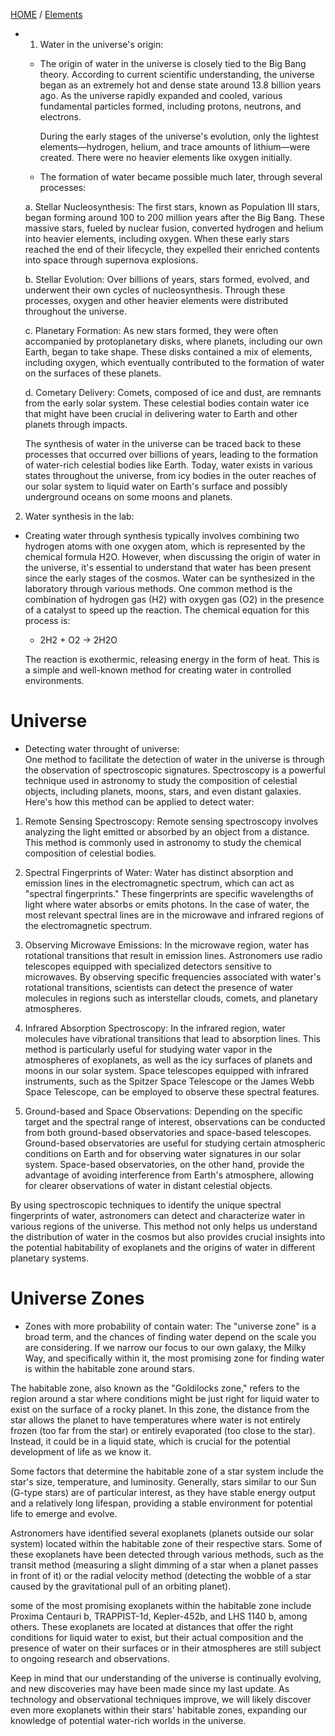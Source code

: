 [HOME](/README.md) / [Elements](/assets/docs/earth/elements/readme.md)  

- 1. Water in the universe's origin:
   - The origin of water in the universe is closely tied to the Big Bang theory. According to current scientific understanding, the universe began as an extremely hot and dense state around 13.8 billion years ago. As the universe rapidly expanded and cooled, various fundamental particles formed, including protons, neutrons, and electrons.

     During the early stages of the universe's evolution, only the lightest elements—hydrogen, helium, and trace amounts of lithium—were created. There were no heavier elements like oxygen initially. 

   - The formation of water became possible much later, through several processes:

    a. Stellar Nucleosynthesis: The first stars, known as Population III stars, began forming around 100 to 200 million years after the Big Bang. These massive stars, fueled by nuclear fusion, converted hydrogen and helium into heavier elements, including oxygen. When these early stars reached the end of their lifecycle, they expelled their enriched contents into space through supernova explosions.

    b. Stellar Evolution: Over billions of years, stars formed, evolved, and underwent their own cycles of nucleosynthesis. Through these processes, oxygen and other heavier elements were distributed throughout the universe.

    c. Planetary Formation: As new stars formed, they were often accompanied by protoplanetary disks, where planets, including our own Earth, began to take shape. These disks contained a mix of elements, including oxygen, which eventually contributed to the formation of water on the surfaces of these planets.

    d. Cometary Delivery: Comets, composed of ice and dust, are remnants from the early solar system. These celestial bodies contain water ice that might have been crucial in delivering water to Earth and other planets through impacts.

    The synthesis of water in the universe can be traced back to these processes that occurred over billions of years, leading to the formation of water-rich celestial bodies like Earth. Today, water exists in various states throughout the universe, from icy bodies in the outer reaches of our solar system to liquid water on Earth's surface and possibly underground oceans on some moons and planets.

2. Water synthesis in the lab:
- Creating water through synthesis typically involves combining two hydrogen atoms with one oxygen atom, which is represented by the chemical formula H2O.
  However, when discussing the origin of water in the universe, it's essential to understand that water has been present since the early stages of the cosmos.
Water can be synthesized in the laboratory through various methods. One common method is the combination of hydrogen gas (H2) with oxygen gas (O2) in the presence of a catalyst to speed up the reaction.
The chemical equation for this process is:    
    
  - 2H2 + O2 → 2H2O    
    
  The reaction is exothermic, releasing energy in the form of heat. This is a simple and well-known method for creating water in controlled environments.

# Universe  
- Detecting water throught of universe:   
One method to facilitate the detection of water in the universe is through the observation of spectroscopic signatures. Spectroscopy is a powerful technique used in astronomy to study the composition of celestial objects, including planets, moons, stars, and even distant galaxies. Here's how this method can be applied to detect water:

1. Remote Sensing Spectroscopy:
Remote sensing spectroscopy involves analyzing the light emitted or absorbed by an object from a distance. This method is commonly used in astronomy to study the chemical composition of celestial bodies.

2. Spectral Fingerprints of Water:
Water has distinct absorption and emission lines in the electromagnetic spectrum, which can act as "spectral fingerprints." These fingerprints are specific wavelengths of light where water absorbs or emits photons. In the case of water, the most relevant spectral lines are in the microwave and infrared regions of the electromagnetic spectrum.

3. Observing Microwave Emissions:
In the microwave region, water has rotational transitions that result in emission lines. Astronomers use radio telescopes equipped with specialized detectors sensitive to microwaves. By observing specific frequencies associated with water's rotational transitions, scientists can detect the presence of water molecules in regions such as interstellar clouds, comets, and planetary atmospheres.

4. Infrared Absorption Spectroscopy:
In the infrared region, water molecules have vibrational transitions that lead to absorption lines. This method is particularly useful for studying water vapor in the atmospheres of exoplanets, as well as the icy surfaces of planets and moons in our solar system. Space telescopes equipped with infrared instruments, such as the Spitzer Space Telescope or the James Webb Space Telescope, can be employed to observe these spectral features.

5. Ground-based and Space Observations:
Depending on the specific target and the spectral range of interest, observations can be conducted from both ground-based observatories and space-based telescopes. Ground-based observatories are useful for studying certain atmospheric conditions on Earth and for observing water signatures in our solar system. Space-based observatories, on the other hand, provide the advantage of avoiding interference from Earth's atmosphere, allowing for clearer observations of water in distant celestial objects.

By using spectroscopic techniques to identify the unique spectral fingerprints of water, astronomers can detect and characterize water in various regions of the universe. This method not only helps us understand the distribution of water in the cosmos but also provides crucial insights into the potential habitability of exoplanets and the origins of water in different planetary systems.

# Universe Zones  
- Zones with more probability of contain water:
The "universe zone" is a broad term, and the chances of finding water depend on the scale you are considering. If we narrow our focus to our own galaxy, the Milky Way, and specifically within it, the most promising zone for finding water is within the habitable zone around stars.

The habitable zone, also known as the "Goldilocks zone," refers to the region around a star where conditions might be just right for liquid water to exist on the surface of a rocky planet. In this zone, the distance from the star allows the planet to have temperatures where water is not entirely frozen (too far from the star) or entirely evaporated (too close to the star). Instead, it could be in a liquid state, which is crucial for the potential development of life as we know it.

Some factors that determine the habitable zone of a star system include the star's size, temperature, and luminosity. Generally, stars similar to our Sun (G-type stars) are of particular interest, as they have stable energy output and a relatively long lifespan, providing a stable environment for potential life to emerge and evolve.

Astronomers have identified several exoplanets (planets outside our solar system) located within the habitable zone of their respective stars. Some of these exoplanets have been detected through various methods, such as the transit method (measuring a slight dimming of a star when a planet passes in front of it) or the radial velocity method (detecting the wobble of a star caused by the gravitational pull of an orbiting planet).

some of the most promising exoplanets within the habitable zone include Proxima Centauri b, TRAPPIST-1d, Kepler-452b, and LHS 1140 b, among others. These exoplanets are located at distances that offer the right conditions for liquid water to exist, but their actual composition and the presence of water on their surfaces or in their atmospheres are still subject to ongoing research and observations.

Keep in mind that our understanding of the universe is continually evolving, and new discoveries may have been made since my last update. As technology and observational techniques improve, we will likely discover even more exoplanets within their stars' habitable zones, expanding our knowledge of potential water-rich worlds in the universe.
